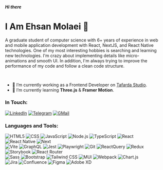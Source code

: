 ##### Hi there
# I Am Ehsan Molaei 👋

A graduate student of computer science with 6+ years of experience in web and mobile application development with React, NextJS, and React Native technologies. One of my most interesting hobbies is searching and learning new technologies. I'm crazy about implementing details like micro-animations and smooth UI. In addition, I'm always trying to improve the performance of my code and follow a clean code structure.

<br/>

- 🔭 I’m currently working as a Frontend Developer on [Tafarda Studio](https://tafarda.studio/).
- 🌱 I’m currently learning **Three.js** & **Framer Motion**.

### In Touch:

[![LinkedIn](https://img.shields.io/badge/linkedin-f0f0f0?&style=for-the-badge&logo=linkedin&logoColor=white&color=0e76a8)](https://www.linkedin.com/in/ehsanmolaei991)
[![Telegram](https://img.shields.io/badge/telegram-f0f0f0?&style=for-the-badge&logoColor=white&logo=telegram)](https://t.me/ehsanmolaei991)
[![GMail](https://img.shields.io/badge/gmail-f0f0f0?&style=for-the-badge&logo=gmail&logoColor=white&color=ea4335)](mailto:ehsanmolaei991@gmail.com) 
<!-- [![Stackoverflow](https://img.shields.io/badge/stackoverflow-%23F28032.svg?&style=for-the-badge&logo=stackoverflow&logoColor=white)](#) -->

### Languages and Tools:

<div align="left"> 
  
  ![HTML5](https://img.shields.io/badge/-HTML5-000?&logo=html5&logoColor=E34F26)
  ![CSS](https://img.shields.io/badge/-CSS-000?&logo=css3&logoColor=1572B6)
  ![JavaScript](https://img.shields.io/badge/-JavaScript-000?&logo=JavaScript&logoColor=ddc508)
  ![Node.js](https://img.shields.io/badge/-Node-000?&logo=node.js)
  ![TypeScript](https://img.shields.io/badge/-TypeScript-000?&logo=TypeScript&logoColor=007ACC)
  ![React](https://img.shields.io/badge/-React-000?&logo=React)
  ![React Native](https://img.shields.io/badge/ReactNative-000.svg?logo=react&logoColor=React)
  ![Next](https://img.shields.io/badge/-Next-000?&logo=Next.js)
    <br/>
  ![Vite](https://img.shields.io/badge/-Vite-000?&logo=Vite)
  ![GraphQL](https://img.shields.io/badge/-GraphQL-000?&logo=GraphQL&logoColor=E10098)
  ![Jest](https://img.shields.io/badge/-Jest-000?&logo=Jest&logoColor=C21325)
  ![Playwright](https://img.shields.io/badge/-Playwright-000?&logo=playwright)
  ![Git](https://img.shields.io/badge/-Git-000?&logo=git)
  ![ReactQuery](https://img.shields.io/badge/-ReactQuery-000?&logo=reactquery)
  ![Redux](https://img.shields.io/badge/-Redux-000?&logo=redux&logoColor=764ABC)
  ![Storybook](https://img.shields.io/badge/-Storybook-000?&logo=storybook&logoColor=#FF4785)
  ![React Router](https://img.shields.io/badge/React_Router-000?logo=react-router&logoColor=CA4245)
    <br/>
  ![Sass](https://img.shields.io/badge/-Sass-000?&logo=Sass)
  ![Bootstrap](https://img.shields.io/badge/-Bootstrap-000?&logo=bootstrap)
  ![Tailwind CSS](https://img.shields.io/badge/-Tailwindcss-000?&logo=tailwindcss)
  ![MUI](https://img.shields.io/badge/MUI-000.svg?logo=mui&logoColor=230081CB)
  ![Webpack](https://img.shields.io/badge/-Webpack-000?&logo=Webpack)
  ![Chart.js](https://img.shields.io/badge/Chart.js-000.svg?logo=chart.js&logoColor=F5788D)
    <br/>
  ![Jira](https://img.shields.io/badge/-Jira-000?&logo=jirasoftware)
  ![Confluence](https://img.shields.io/badge/-Confluence-000?&logo=confluence)
  ![Figma](https://img.shields.io/badge/Figma-000.svg?logo=figma&logoColor=white) 
  ![Adobe XD](https://img.shields.io/badge/Adobe%20XD-000?logo=Adobe%20XD&logoColor=#FF61F6)
</div>
